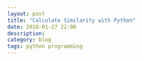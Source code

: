 ```yaml
---
layout: post
title: "Calculate Similarity with Python"
date: 2018-01-27 22:00
description: 
category: blog
tags: python programming
---
```




